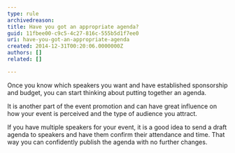 ```yaml
---
type: rule
archivedreason: 
title: Have you got an appropriate agenda?
guid: 11fbee00-c9c5-4c27-816c-555b5d1f7ee0
uri: have-you-got-an-appropriate-agenda
created: 2014-12-31T00:20:06.0000000Z
authors: []
related: []

---
```


Once you know which speakers you want and have established sponsorship and budget, you can start thinking about putting together an agenda.

<!--endintro-->

It is another part of the event promotion and can have great influence on how your event is perceived and the type of audience you attract.

If you have multiple speakers for your event, it is a good idea to send a draft agenda to speakers and have them confirm their attendance and time. That way you can confidently publish the agenda with no further changes.
